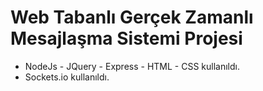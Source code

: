 # Web Tabanlı Gerçek Zamanlı Mesajlaşma Sistemi Projesi 
+ NodeJs - JQuery - Express - HTML - CSS kullanıldı.
+ Sockets.io kullanıldı.
